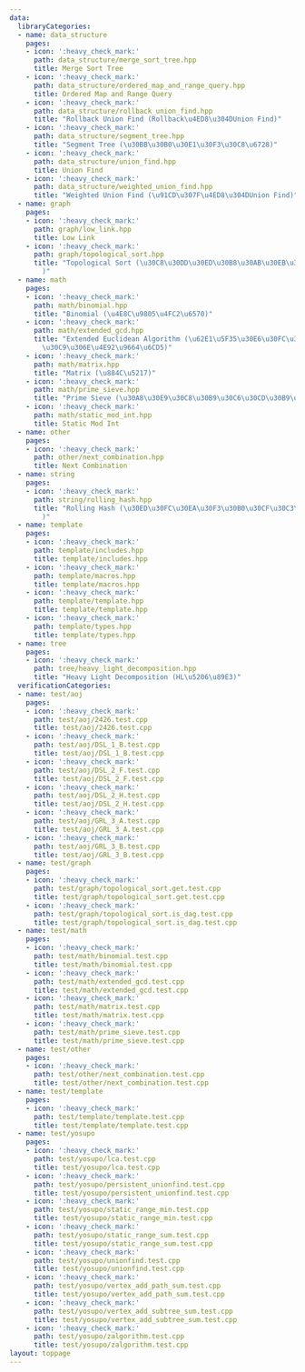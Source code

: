 ```yaml
---
data:
  libraryCategories:
  - name: data_structure
    pages:
    - icon: ':heavy_check_mark:'
      path: data_structure/merge_sort_tree.hpp
      title: Merge Sort Tree
    - icon: ':heavy_check_mark:'
      path: data_structure/ordered_map_and_range_query.hpp
      title: Ordered Map and Range Query
    - icon: ':heavy_check_mark:'
      path: data_structure/rollback_union_find.hpp
      title: "Rollback Union Find (Rollback\u4ED8\u304DUnion Find)"
    - icon: ':heavy_check_mark:'
      path: data_structure/segment_tree.hpp
      title: "Segment Tree (\u30BB\u30B0\u30E1\u30F3\u30C8\u6728)"
    - icon: ':heavy_check_mark:'
      path: data_structure/union_find.hpp
      title: Union Find
    - icon: ':heavy_check_mark:'
      path: data_structure/weighted_union_find.hpp
      title: "Weighted Union Find (\u91CD\u307F\u4ED8\u304DUnion Find)"
  - name: graph
    pages:
    - icon: ':heavy_check_mark:'
      path: graph/low_link.hpp
      title: Low Link
    - icon: ':heavy_check_mark:'
      path: graph/topological_sort.hpp
      title: "Topological Sort (\u30C8\u30DD\u30ED\u30B8\u30AB\u30EB\u30BD\u30FC\u30C8\
        )"
  - name: math
    pages:
    - icon: ':heavy_check_mark:'
      path: math/binomial.hpp
      title: "Binomial (\u4E8C\u9805\u4FC2\u6570)"
    - icon: ':heavy_check_mark:'
      path: math/extended_gcd.hpp
      title: "Extended Euclidean Algorithm (\u62E1\u5F35\u30E6\u30FC\u30AF\u30EA\u30C3\
        \u30C9\u306E\u4E92\u9664\u6CD5)"
    - icon: ':heavy_check_mark:'
      path: math/matrix.hpp
      title: "Matrix (\u884C\u5217)"
    - icon: ':heavy_check_mark:'
      path: math/prime_sieve.hpp
      title: "Prime Sieve (\u30A8\u30E9\u30C8\u30B9\u30C6\u30CD\u30B9\u306E\u7BE9)"
    - icon: ':heavy_check_mark:'
      path: math/static_mod_int.hpp
      title: Static Mod Int
  - name: other
    pages:
    - icon: ':heavy_check_mark:'
      path: other/next_combination.hpp
      title: Next Combination
  - name: string
    pages:
    - icon: ':heavy_check_mark:'
      path: string/rolling_hash.hpp
      title: "Rolling Hash (\u30ED\u30FC\u30EA\u30F3\u30B0\u30CF\u30C3\u30B7\u30E5\
        )"
  - name: template
    pages:
    - icon: ':heavy_check_mark:'
      path: template/includes.hpp
      title: template/includes.hpp
    - icon: ':heavy_check_mark:'
      path: template/macros.hpp
      title: template/macros.hpp
    - icon: ':heavy_check_mark:'
      path: template/template.hpp
      title: template/template.hpp
    - icon: ':heavy_check_mark:'
      path: template/types.hpp
      title: template/types.hpp
  - name: tree
    pages:
    - icon: ':heavy_check_mark:'
      path: tree/heavy_light_decomposition.hpp
      title: "Heavy Light Decomposition (HL\u5206\u89E3)"
  verificationCategories:
  - name: test/aoj
    pages:
    - icon: ':heavy_check_mark:'
      path: test/aoj/2426.test.cpp
      title: test/aoj/2426.test.cpp
    - icon: ':heavy_check_mark:'
      path: test/aoj/DSL_1_B.test.cpp
      title: test/aoj/DSL_1_B.test.cpp
    - icon: ':heavy_check_mark:'
      path: test/aoj/DSL_2_F.test.cpp
      title: test/aoj/DSL_2_F.test.cpp
    - icon: ':heavy_check_mark:'
      path: test/aoj/DSL_2_H.test.cpp
      title: test/aoj/DSL_2_H.test.cpp
    - icon: ':heavy_check_mark:'
      path: test/aoj/GRL_3_A.test.cpp
      title: test/aoj/GRL_3_A.test.cpp
    - icon: ':heavy_check_mark:'
      path: test/aoj/GRL_3_B.test.cpp
      title: test/aoj/GRL_3_B.test.cpp
  - name: test/graph
    pages:
    - icon: ':heavy_check_mark:'
      path: test/graph/topological_sort.get.test.cpp
      title: test/graph/topological_sort.get.test.cpp
    - icon: ':heavy_check_mark:'
      path: test/graph/topological_sort.is_dag.test.cpp
      title: test/graph/topological_sort.is_dag.test.cpp
  - name: test/math
    pages:
    - icon: ':heavy_check_mark:'
      path: test/math/binomial.test.cpp
      title: test/math/binomial.test.cpp
    - icon: ':heavy_check_mark:'
      path: test/math/extended_gcd.test.cpp
      title: test/math/extended_gcd.test.cpp
    - icon: ':heavy_check_mark:'
      path: test/math/matrix.test.cpp
      title: test/math/matrix.test.cpp
    - icon: ':heavy_check_mark:'
      path: test/math/prime_sieve.test.cpp
      title: test/math/prime_sieve.test.cpp
  - name: test/other
    pages:
    - icon: ':heavy_check_mark:'
      path: test/other/next_combination.test.cpp
      title: test/other/next_combination.test.cpp
  - name: test/template
    pages:
    - icon: ':heavy_check_mark:'
      path: test/template/template.test.cpp
      title: test/template/template.test.cpp
  - name: test/yosupo
    pages:
    - icon: ':heavy_check_mark:'
      path: test/yosupo/lca.test.cpp
      title: test/yosupo/lca.test.cpp
    - icon: ':heavy_check_mark:'
      path: test/yosupo/persistent_unionfind.test.cpp
      title: test/yosupo/persistent_unionfind.test.cpp
    - icon: ':heavy_check_mark:'
      path: test/yosupo/static_range_min.test.cpp
      title: test/yosupo/static_range_min.test.cpp
    - icon: ':heavy_check_mark:'
      path: test/yosupo/static_range_sum.test.cpp
      title: test/yosupo/static_range_sum.test.cpp
    - icon: ':heavy_check_mark:'
      path: test/yosupo/unionfind.test.cpp
      title: test/yosupo/unionfind.test.cpp
    - icon: ':heavy_check_mark:'
      path: test/yosupo/vertex_add_path_sum.test.cpp
      title: test/yosupo/vertex_add_path_sum.test.cpp
    - icon: ':heavy_check_mark:'
      path: test/yosupo/vertex_add_subtree_sum.test.cpp
      title: test/yosupo/vertex_add_subtree_sum.test.cpp
    - icon: ':heavy_check_mark:'
      path: test/yosupo/zalgorithm.test.cpp
      title: test/yosupo/zalgorithm.test.cpp
layout: toppage
---
```

